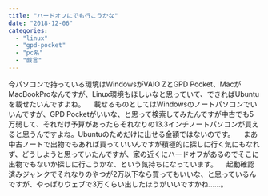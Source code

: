 ```yaml
---
title: "ハードオフにでも行こうかな"
date: "2018-12-06"
categories: 
  - "linux"
  - "gpd-pocket"
  - "pc系"
  - "戯言"
---
```


今パソコンで持っている環境はWindowsがVAIO ZとGPD Pocket、MacがMacBookProなんですが、Linux環境もほしいなと思っていて、できればUbuntuを載せたいんですよね。 　載せるものとしてはWindowsのノートパソコンでいいんですが、GPD Pocketがいいな、と思って検索してみたんですが中古でも5万弱して、それだけ予算があったらそれなりの13.3インチノートパソコンが買えると思うんですよね。Ubuntuのためだけに出せる金額ではないのです。 　まあ中古ノートで出物でもあれば買っていいんですが積極的に探しに行く気にもなれず、どうしようと思っていたんですが、家の近くにハードオフがあるのでそこに出物でもないか探しに行こうかな、という気持ちになっています。 　起動確認済みジャンクでそれなりのやつが2万以下なら買ってもいいな、と思っているんですが、やっぱりウェブで3万くらい出したほうがいいですかね……。
